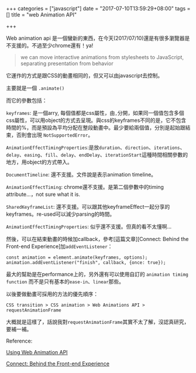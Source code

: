 +++
categories = ["javascript"]
date = "2017-07-10T13:59:29+08:00"
tags = []
title = "web Animation API"

+++

Web animation api 是一個蠻新的東西，在今天(2017/07/10)還是有很多瀏覽器是不支援的。不過至少chrome還有！ya!


> we can move interactive animations from stylesheets to JavaScript, separating presentation from behavior


它運作的方式是跟CSS的動畫相同的，但又可以由javascript去控制。

主要就是一個 `.animate()`

而它的參數包括：

`keyframes`: 是一個arry, 每個值都是css屬性，由`,`分開，如果同一個值包含多個css屬性，可以用object的方式去呈現。與css的keyframes不同的是，它不包含時間的%，而是預設為平均分配在整段動畫中。最少要給兩個值，分別是起始跟結束，否則會出現 `NotSupportedError`。


`AnimationEffectTimingProperties`:是放`duration`、`direction`、`iterations`、`delay`、`easing`、`fill`、`delay`、`endDelay`、`iterationStart`這種時間相關參數的地方，用object的方式帶入。



`DocumentTimeline`: 還不支援。文件說是表示animation timeline。

`AnimationEffectTiming`: chrome還不支援。是第二個參數中的timing attribute...，not sure what it is.

`SharedKeyframeList`: 還不支援。可以跟其他keyframeEffect一起分享的keyframes。re-used可以減少parsing的時間。


`AnimationEffectTimingProperties`: 似乎還不支援。但真的看不太懂啊...


然後，可以在結束動畫的時候加callback，參考[這篇文章][Connect: Behind the Front-end Experience]加`addEventListener`：

	const animation = element.animate(keyframes, options);
	animation.addEventListener("finish", callback, {once: true});



最大的幫助是在performance上的，另外還有可以使用自訂的 `animation timimg function` 而不是只有基本的`ease-in`、`linear`那些。

以後要做動畫可採用的方法的優先順序：

	CSS transition > CSS animation > Web Animations API > requestAnimationFrame


大概就是這樣了，話說我對`requestAnimationFrame`其實不太了解，沒認真研究，要補一補。





Reference:

[Using Web Animation API](https://developer.mozilla.org/en-US/docs/Web/API/Web_Animations_API/Using_the_Web_Animations_API)

[Connect: Behind the Front-end Experience](https://stripe.com/blog/connect-front-end-experience)
